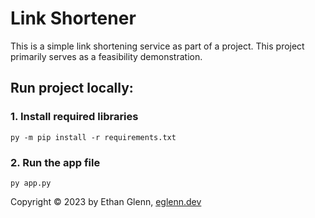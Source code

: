 # Link Shortener

This is a simple link shortening service as part of a project.
This project primarily serves as a feasibility demonstration.

## Run project locally:
### 1. Install required libraries
    py -m pip install -r requirements.txt
### 2. Run the app file
    py app.py


Copyright © 2023 by Ethan Glenn, [eglenn.dev](https://eglenn.dev)